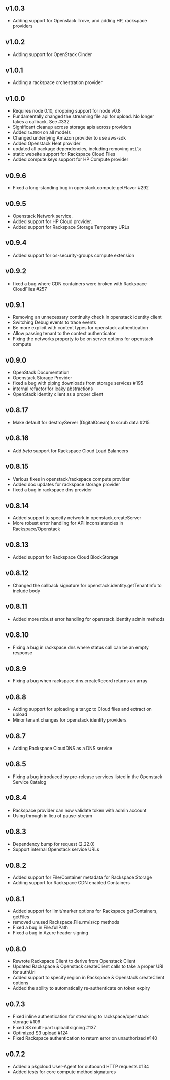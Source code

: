 ## v1.0.3
* Adding support for Openstack Trove, and adding HP, rackspace providers

## v1.0.2
* Adding support for OpenStack Cinder

## v1.0.1
* Adding a rackspace orchestration provider

## v1.0.0
* Requires node 0.10, dropping support for node v0.8
* Fundamentally changed the streaming file api for upload. No longer takes a callback. See #332
* Significant cleanup across storage apis across providers
* Added `toJSON` on all models
* Changed underlying Amazon provider to use aws-sdk
* Added Openstack Heat provider
* updated all package dependencies, including removing `utile`
* static website support for Rackspace Cloud Files
* Added compute.keys support for HP Compute provider

## v0.9.6
* Fixed a long-standing bug in openstack.compute.getFlavor #292

## v0.9.5
* Openstack Network service.
* Added support for HP Cloud provider.
* Added support for Rackspace Storage Temporary URLs

## v0.9.4
* Added support for os-security-groups compute extension

## v0.9.2
* fixed a bug where CDN containers were broken with Rackspace CloudFiles #257

## v0.9.1
* Removing an unnecessary continuity check in openstack identity client
* Switching Debug events to trace events
* Be more explicit with content types for openstack authentication
* Allow passing tenant to the context authenticator
* Fixing the networks property to be on server options for openstack compute

## v0.9.0
* OpenStack Documentation
* Openstack Storage Provider
* fixed a bug with piping downloads from storage services #195
* internal refactor for leaky abstractions
* OpenStack identity client as a proper client

## v0.8.17
* Make default for destroyServer (DigitalOcean) to scrub data #215

## v0.8.16
* Add *beta* support for Rackspace Cloud Load Balancers

## v0.8.15
* Various fixes in openstack/rackspace compute provider
* Added doc updates for rackspace storage provider
* fixed a bug in rackspace dns provider

## v0.8.14
* Added support to specify network in openstack.createServer
* More robust error handling for API inconsistencies in Rackspace/Openstack

## v0.8.13
* Added support for Rackspace Cloud BlockStorage

## v0.8.12
* Changed the callback signature for openstack.identity.getTenantInfo to include body

## v0.8.11
* Added more robust error handling for openstack.identity admin methods

## v0.8.10
* Fixing a bug in rackspace.dns where status call can be an empty response

## v0.8.9
* Fixing a bug when rackspace.dns.createRecord returns an array

## v0.8.8
* Adding support for uploading a tar.gz to Cloud files and extract on upload
* Minor tenant changes for openstack identity providers

## v0.8.7
* Adding Rackspace CloudDNS as a DNS service

## v0.8.5
* Fixing a bug introduced by pre-release services listed in the Openstack Service Catalog

## v0.8.4
* Rackspace provider can now validate token with admin account
* Using through in lieu of pause-stream

## v0.8.3
* Dependency bump for request (2.22.0)
* Support internal Openstack service URLs

## v0.8.2
* Added support for File/Container metadata for Rackspace Storage
* Adding support for Rackspace CDN enabled Containers

## v0.8.1
* Added support for limit/marker options for Rackspace getContainers, getFiles
* removed unused Rackspace.File.rm/ls/cp methods
* Fixed a bug in File.fullPath
* Fixed a bug in Azure header signing

## v0.8.0
* Rewrote Rackspace Client to derive from Openstack Client
* Updated Rackspace & Openstack createClient calls to take a proper URI for authUrl
* Added support to specify region in Rackspace & Openstack createClient options
* Added the ability to automatically re-authenticate on token expiry

## v0.7.3
* Fixed inline authentication for streaming to rackspace/openstack storage #109
* Fixed S3 multi-part upload signing #137
* Optimized S3 upload #124
* Fixed Rackspace authentication to return error on unauthorized #140

## v0.7.2
* Added a pkgcloud User-Agent for outbound HTTP requests #134
* Added tests for core compute method signatures

